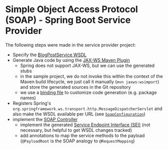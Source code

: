 # Simple Object Access Protocol (SOAP) - Spring Boot Service Provider

The following steps were made in the service provider project:
 - Specify the [BlogPostService WSDL](../src/main/resources/soap/blogPostService.wsdl)
 - Generate Java code by using the [JAX-WS Maven Plugin](https://www.mojohaus.org/jaxws-maven-plugin/)
     - Spring does not support JAX-WS, but we can use the generated stubs
     - in the sample project, we do not invoke this within the context of the Maven build lifecycle, we just call it manually
       (`mvn jaxws:wsimport`) and store the generated sources in the Git repository
     - we use a [binding file](../src/main/resources/soap/wsimport.xjb) to customize code generation (e.g. package names)
 - Registers Spring's `org.springframework.ws.transport.http.MessageDispatcherServlet` and also make the WSDL available per URL
   (see [`SoapConfiguration`](../src/main/java/de/samples/apicomparison/provider/boundary/soap/config/SoapConfiguration.java))
 - implement the [SOAP Controller](../src/main/java/de/samples/apicomparison/provider/boundary/soap/BlogPostSoapController.java)
   - implement the generated [Service Endpoint Interface (SEI)](../src/main/java/de/samples/apicomparison/provider/boundary/soap/stub/service/BlogPostServiceInterface.java)
     (not necessary, but helpful to get WSDL changes tracked)
   - add annotations to map the service methods to the payload (`@PayloadRoot` is the SOAP analogy to `@RequestMapping`)
